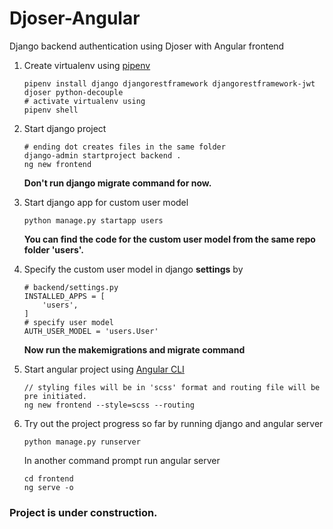 # Djoser-Angular
Django backend authentication using Djoser with Angular frontend

1. Create virtualenv using [pipenv](https://pipenv.readthedocs.io/en/latest/)
	```
	pipenv install django djangorestframework djangorestframework-jwt djoser python-decouple
	# activate virtualenv using
	pipenv shell
	```

2. Start django project
	```
	# ending dot creates files in the same folder
	django-admin startproject backend .
	ng new frontend
	```

	**Don't run django migrate command for now.**

3. Start django app for custom user model
	```
	python manage.py startapp users
	```

	**You can find the code for the custom user model from the same repo folder 'users'.**

4. Specify the custom user model in django **settings** by

	```
	# backend/settings.py
	INSTALLED_APPS = [
		'users',
	]
	# specify user model
	AUTH_USER_MODEL = 'users.User'
	```

	**Now run the makemigrations and migrate command**

4. Start angular project using [Angular CLI](https://cli.angular.io/)
	```
	// styling files will be in 'scss' format and routing file will be pre initiated.
	ng new frontend --style=scss --routing
	```

5. Try out the project progress so far by running django and angular server

	```
	python manage.py runserver
	```

	In another command prompt run angular server
	```
	cd frontend
	ng serve -o
	```

### Project is under construction.
